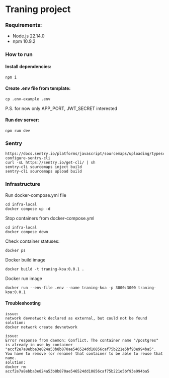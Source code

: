 # Traning project

### Requirements:
- Node.js 22.14.0
- npm 10.9.2

### How to run
#### Install dependencies:
```
npm i
```
#### Create .env file from template:
```
cp .env-example .env
```
P.S. for now only APP_PORT, JWT_SECRET interested
#### Run dev server:
```
npm run dev
```

### Sentry
```
https://docs.sentry.io/platforms/javascript/sourcemaps/uploading/typescript/#2-configure-sentry-cli
curl -sL https://sentry.io/get-cli/ | sh
sentry-cli sourcemaps inject build
sentry-cli sourcemaps upload build
```

### Infrastructure
Run docker-compose.yml file
```
cd infra-local
docker compose up -d
```
Stop containers from docker-compose.yml
```
cd infra-local
docker compose down
```
Check container statuses:
```
docker ps
```

Docker build image
```
docker build -t traning-koa:0.0.1 .
```
Docker run image
```
docker run --env-file .env --name traning-koa -p 3000:3000 traning-koa:0.0.1
```

#### Troubleshooting
```
issue:
network devnetwork declared as external, but could not be found
solution:
docker network create devnetwork

issue:
Error response from daemon: Conflict. The container name "/postgres" is already in use by container "accf2e7a8ebba3e824a53b8b870ae546524dd10856caf75b221e5bf93e994ba5". You have to remove (or rename) that container to be able to reuse that name.
solution:
docker rm accf2e7a8ebba3e824a53b8b870ae546524dd10856caf75b221e5bf93e994ba5
```